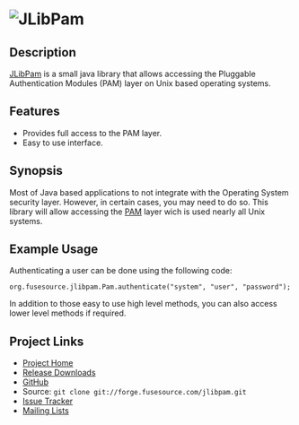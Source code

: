 ![JLibPam][1]
==========

Description
-----------

[JLibPam][2] is a small java library that allows accessing the Pluggable Authentication Modules (PAM) layer on Unix based operating systems.

Features
--------

* Provides full access to the PAM layer.
* Easy to use interface.

Synopsis
--------

Most of Java based applications to not integrate with the Operating System security layer.  However, in certain cases, you may need to do so.
This library will allow accessing the [PAM][3] layer wich is used nearly all Unix systems.

Example Usage
-------------

Authenticating a user can be done using the following code:

    org.fusesource.jlibpam.Pam.authenticate("system", "user", "password");

In addition to those easy to use high level methods, you can also access lower level methods if required.    

Project Links
-------------

* [Project Home][2]
* [Release Downloads](http://jlibpam.fusesource.org/downloads/index.html)
* [GitHub](http://github.com/gnodet/jlibpam/tree/master)
* Source: `git clone git://forge.fusesource.com/jlibpam.git`
* [Issue Tracker](http://fusesource.com/issues/browse/JLIBPAM)
* [Mailing Lists](http://fusesource.com/forge/projects/JLIBPAM/mailing-lists)

[1]: http://jlibpam.fusesource.org/images/project-logo.png "JLibPam"
[2]: http://jlibpam.fusesource.org/ "JLibPam"
[3]: http://en.wikipedia.org/wiki/Pluggable_Authentication_Modules "Wikipedia"
